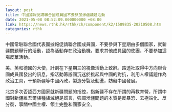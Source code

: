 ```yaml
---
layout: post
title: 中國據報促請聯合國成員國不要參加涉疆議題活動
date: 2021-05-08 08:52:09.000000000 +08:00
link: https://news.rthk.hk/rthk/ch/component/k2/1589835-20210508.htm
categories: rthk
---
```


中國常駐聯合國代表團據報促請聯合國成員國，不要參與下星期由多個國家，就新疆問題舉行的活動，認為活動存在政治動機，要求其他成員國的使團，不要參加這場反華活動。

美、英和德國的大使，計劃在下星期三的視像活動上致辭。路透社取得中方向聯合國成員國發出的訊息，指活動籌辦國沉迷於挑起與中國的對抗，利用人權議題作為政治工具，干預新疆等中國內政，製造分裂及動盪，妨礙中國發展。

北京多次否認西方國家就新疆問題的指控，指新疆不存在所謂的再教育營，所謂中國對新疆維吾爾族種族滅絕是謊言，強調涉疆問題的本質是反暴恐、去極端化、反分裂，事關中國主權、領土完整和國家安全。
